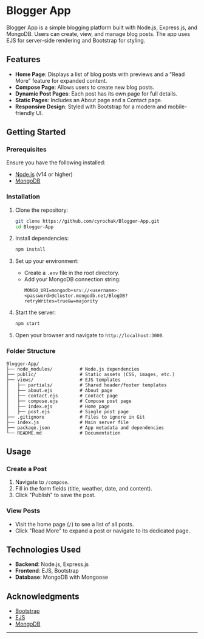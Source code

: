 # Blogger App

Blogger App is a simple blogging platform built with Node.js, Express.js, and MongoDB. Users can create, view, and manage blog posts. The app uses EJS for server-side rendering and Bootstrap for styling.

## Features

- **Home Page**: Displays a list of blog posts with previews and a "Read More" feature for expanded content.
- **Compose Page**: Allows users to create new blog posts.
- **Dynamic Post Pages**: Each post has its own page for full details.
- **Static Pages**: Includes an About page and a Contact page.
- **Responsive Design**: Styled with Bootstrap for a modern and mobile-friendly UI.

## Getting Started

### Prerequisites

Ensure you have the following installed:
- [Node.js](https://nodejs.org/) (v14 or higher)
- [MongoDB](https://www.mongodb.com/)

### Installation

1. Clone the repository:
   ```bash
   git clone https://github.com/cyrochak/Blogger-App.git
   cd Blogger-App
   ```

2. Install dependencies:
   ```bash
   npm install
   ```

3. Set up your environment:
   - Create a `.env` file in the root directory.
   - Add your MongoDB connection string:
     ```env
     MONGO_URI=mongodb+srv://<username>:<password>@cluster.mongodb.net/BlogDB?retryWrites=true&w=majority
     ```

4. Start the server:
   ```bash
   npm start
   ```

5. Open your browser and navigate to `http://localhost:3000`.

### Folder Structure

```
Blogger-App/
├── node_modules/          # Node.js dependencies
├── public/                # Static assets (CSS, images, etc.)
├── views/                 # EJS templates
│   ├── partials/          # Shared header/footer templates
│   ├── about.ejs          # About page
│   ├── contact.ejs        # Contact page
│   ├── compose.ejs        # Compose post page
│   ├── index.ejs          # Home page
│   ├── post.ejs           # Single post page
├── .gitignore             # Files to ignore in Git
├── index.js               # Main server file
├── package.json           # App metadata and dependencies
└── README.md              # Documentation
```

## Usage

### Create a Post
1. Navigate to `/compose`.
2. Fill in the form fields (title, weather, date, and content).
3. Click "Publish" to save the post.

### View Posts
- Visit the home page (`/`) to see a list of all posts.
- Click "Read More" to expand a post or navigate to its dedicated page.

## Technologies Used

- **Backend**: Node.js, Express.js
- **Frontend**: EJS, Bootstrap
- **Database**: MongoDB with Mongoose


## Acknowledgments

- [Bootstrap](https://getbootstrap.com/)
- [EJS](https://ejs.co/)
- [MongoDB](https://www.mongodb.com/)

---
